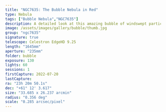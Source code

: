 ```yaml
---
title: "NGC7635: The Bubble Nebula in Red"
type: Nebula
tags: ["Bubble Nebula","NGC7635"]
description: A detailed look at this amazing bubble of windswept particles being irradiated by a giant star 45 times as massive as our own sun.
image: /assets/images/gallery/bubble/thumb.jpg
group: "ngc7635"
signature: true
telescope: Celestron EdgeHD 9.25
length: "1645mm"
aperture: "235mm"
folder: bubble
exposure: 130
lights: 60
sessions: 1
firstCapture: 2022-07-20 
lastCapture:
ra: "23h 20m 50.1s"
dec: "+61° 12' 3.617"
size: "33.685 x 26.237 arcmin"
radius: "0.356 deg"
scale: "0.285 arcsec/pixel"
---
```

